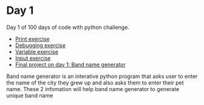 # Day 1

Day 1 of 100 days of code with python challenge.

- [Print exercise](https://github.com/triplee12/100daysofcode/blob/main/day_1/print_exercise.py)
- [Debugging exercise](https://github.com/triplee12/100daysofcode/blob/main/day_1/debugging_exercise.py)
- [Variable exercise](https://github.com/triplee12/100daysofcode/blob/main/day_1/variable_exercise.py)
- [Input exercise](https://github.com/triplee12/100daysofcode/blob/main/day_1/input_exercise.py)
- [Final project on day 1: Band name generator](https://github.com/triplee12/100daysofcode/blob/main/day_1/bandnamegen.py)

Band name generator is an interative python program that asks user to enter the name of the city they grew up and also asks them to enter their pet name. These 2 infomation will help band name generator to generate unique band name
